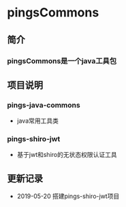 # pingsCommons
## 简介
### pingsCommons是一个java工具包
## 项目说明
### pings-java-commons
- java常用工具类
### pings-shiro-jwt
- 基于jwt和shiro的无状态权限认证工具
## 更新记录
- 2019-05-20 搭建pings-shiro-jwt项目